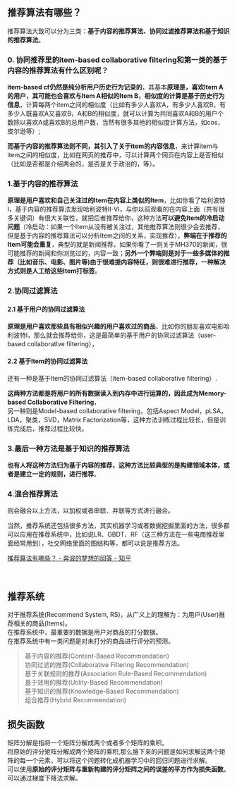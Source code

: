## 推荐算法有哪些？
推荐算法大致可以分为三类：**基于内容的推荐算法、协同过滤推荐算法和基于知识的推荐算法**。 

### 0. 协同推荐里的item-based collaborative filtering和第一类的基于内容的推荐算法有什么区别呢？
**item-based cf仍然是纯分析用户历史行为记录的**，其基本**原理是，喜欢Item A 的用户，其可能也会喜欢与Item A相似的Item B，相似度的计算是基于历史行为信息**，计算每两个item之间的相似度（比如有多少人喜欢A，有多少人喜欢B，有多少人既喜欢A又喜欢B，A和B的相似度，就可以计算为共同喜欢A和B的用户个数除以喜欢A或喜欢B的总用户数，当然有很多其他的相似度计算方法，如cos，皮尔逊等）;

**而基于内容的推荐算法则不同，其引入了关于item的内容信息**，来计算item与item之间的相似度，比如在网页的推荐中，可以计算两个网页在内容上是否相似（比如是否都是介绍两会的，是否是关于政治的，等）。

### 1.基于内容的推荐算法
**原理是用户喜欢和自己关注过的Item在内容上类似的Item**，比如你看了哈利波特I，基于内容的推荐算法发现哈利波特II-VI，与你以前观看的在内容上面（共有很多关键词）有很大关联性，就把后者推荐给你，这种方法**可以避免Item的冷启动问题**（冷启动：如果一个Item从没有被关注过，其他推荐算法则很少会去推荐，但是基于内容的推荐算法可以分析Item之间的关系，实现推荐），**弊端在于推荐的Item可能会重复**，典型的就是新闻推荐，如果你看了一则关于MH370的新闻，很可能推荐的新闻和你浏览过的，内容一致；**另外一个弊端则是对于一些多媒体的推荐（比如音乐、电影、图片等)由于很难提内容特征，则很难进行推荐，一种解决方式则是人工给这些Item打标签**。        
### 2.协同过滤算法
#### 2.1 基于用户的协同过滤算法
**原理是用户喜欢那些具有相似兴趣的用户喜欢过的商品**，比如你的朋友喜欢电影哈利波特I，那么就会推荐给你，这是最简单的基于用户的协同过滤算法（user-based collaboratIve filtering），
#### 2.2 基于Item的协同过滤算法
还有一种是基于Item的协同过滤算法（item-based collaborative filtering）.  

**这两种方法都是将用户的所有数据读入到内存中进行运算的，因此成为Memory-based Collaborative Filtering**，  
另一种则是Model-based collaborative filtering，包括Aspect Model，pLSA，LDA，聚类，SVD，Matrix Factorization等，这种方法训练过程比较长，但是训练完成后，推荐过程比较快。       
### 3.最后一种方法是基于知识的推荐算法
**也有人将这种方法归为基于内容的推荐，这种方法比较典型的是构建领域本体，或者是建立一定的规则，进行推荐**。       

### 4.混合推荐算法
则会融合以上方法，以加权或者串联、并联等方式进行融合。       

当然，推荐系统还包括很多方法，其实机器学习或者数据挖掘里面的方法，很多都可以应用在推荐系统中，比如说LR、GBDT、RF（这三种方法在一些电商推荐里面经常用到），社交网络里面的图结构等，都可以说是推荐方法。

[推荐算法有哪些？ - 奔波的梦想的回答 - 知乎](https://www.zhihu.com/question/20326697/answer/58148605)

&nbsp;
## 推荐系统
对于推荐系统(Recommend System, RS)，从广义上的理解为：为用户(User)推荐相关的商品(Items)。  
在推荐系统中，最重要的数据是用户对商品的打分数据。  
在推荐系统中有一类问题是对未打分的商品进行评分的预测。  
> 基于内容的推荐(Content-Based Recommendation)  
协同过滤的推荐(Collaborative Filtering Recommendation)  
基于关联规则的推荐(Association Rule-Based Recommendation)  
基于效用的推荐(Utility-Based Recommendation)  
基于知识的推荐(Knowledge-Based Recommendation)  
组合推荐(Hybrid Recommendation)  

## 损失函数 
矩阵分解是指将一个矩阵分解成两个或者多个矩阵的乘积。  
将原始的评分矩阵分解成两个矩阵的乘积,那么接下来的问题是如何求解这两个矩阵的每一个元素，可以将这个问题转化成机器学习中的回归问题进行求解。  
可以使用**原始的评分矩阵与重新构建的评分矩阵之间的误差的平方作为损失函数**。可以通过梯度下降法求解。  
